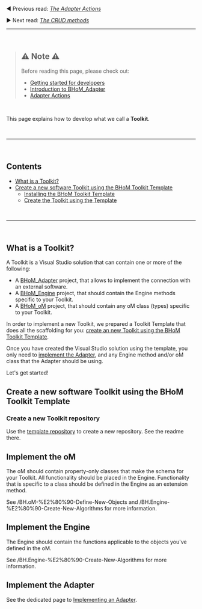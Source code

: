 ◀️ Previous read: _[The Adapter Actions](/Adapter-Actions)_

▶️ Next read: _[The CRUD methods](/The-CRUD-methods)_

___________________________________________________________________

<br/>

> ## :warning: Note :warning:
> Before reading this page, please check out:
> - [Getting started for developers](/Getting-started-for-developers)
> - [Introduction to BHoM_Adapter](/Introduction-to-the-BHoM_Adapter)
> - [Adapter Actions](/Adapter-Actions)


<br/>

This page explains how to develop what we call a **Toolkit**.

<br/>

___________________________________________________________________

<br/>


## Contents

<!-- Start Document Outline -->

* [What is a Toolkit?](#what-is-a-toolkit)
* [Create a new software Toolkit using the BHoM Toolkit Template](#create-a-new-software-toolkit-using-the-bhom-toolkit-template)
	* [Installing the BHoM Toolkit Template](#installing-the-bhom-toolkit-template)
	* [Create the Toolkit using the Template](#create-the-toolkit-using-the-template)


<!-- End Document Outline -->

<br/>

___________________________________________________________________

<br/>

## What is a Toolkit?

A Toolkit is a Visual Studio solution that can contain one or more of the following:
- A [BHoM_Adapter](/Introduction-to-the-BHoM_Adapter) project, that allows to implement the connection with an external software.
- A [BHoM_Engine](/BH.Engine-%E2%80%90-Create-New-Algorithms) project, that should contain the Engine methods specific to your Toolkit.
- A [BHoM_oM](/BH.oM-%E2%80%90-Define-New-Objects) project, that should contain any oM class (types) specific to your Toolkit.

In order to implement a new Toolkit, we prepared a Toolkit Template that does all the scaffolding for you: [create an new Toolkit using the BHoM Toolkit Template](/BH.Adapter-%E2%80%90-Linking-to-Commercial-Software/_edit#create-a-new-software-toolkit-using-the-bhom-toolkit-template).

Once you have created the Visual Studio solution using the template, you only need to [implement the Adapter](/BH.Adapter-%E2%80%90-Linking-to-Commercial-Software/_edit#implement-the-adapter), and any Engine method and/or oM class that the Adapter should be using.

Let's get started!

## Create a new software Toolkit using the BHoM Toolkit Template

### Create a new Toolkit repository
Use the [template repository](https://github.com/BHoM/template-repository) to create a new repository. See the readme there.

## Implement the oM

The oM should contain property-only classes that make the schema for your Toolkit. All functionality should be placed in the Engine.
Functionality that is specific to a class should be defined in the Engine as an extension method. 

See /BH.oM-%E2%80%90-Define-New-Objects and /BH.Engine-%E2%80%90-Create-New-Algorithms for more information.


## Implement the Engine

The Engine should contain the functions applicable to the objects you've defined in the oM.

See /BH.Engine-%E2%80%90-Create-New-Algorithms for more information.

## Implement the Adapter

See the dedicated page to [Implementing an Adapter](/Implement-an-Adapter).
